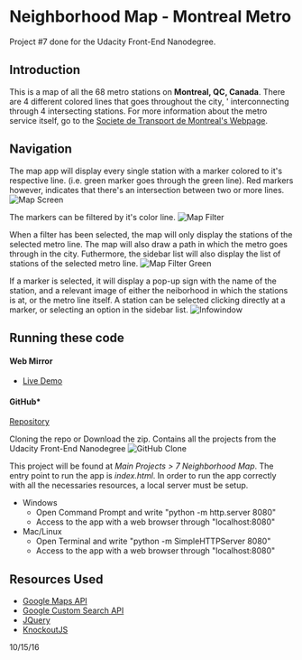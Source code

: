 # Neighborhood Map - Montreal Metro
Project #7 done for the Udacity Front-End Nanodegree.

## Introduction
This is a map of all the 68 metro stations on **Montreal, QC, Canada**. 
There are 4 different colored lines that goes throughout the city, '
interconnecting through 4 intersecting stations. For more information about 
the metro service itself, go to the [Societe de Transport de Montreal's Webpage](http://www.stm.info/en/info/networks/metro).

## Navigation
The map app will display every single station with a marker colored to it's 
respective line. (i.e. green marker goes through the green line). Red markers however,
indicates that there's an intersection between two or more lines.
![Map Screen](http://image.prntscr.com/image/206eb247f8b04c89b93b860d4fc4a728.png)

The markers can be filtered by it's color line.
![Map Filter](http://image.prntscr.com/image/84c21c3489cb4eb48b4568aafcbc8700.png)

When a filter has been selected, the map will only display the stations of the selected metro line.
The map will also draw a path in which the metro goes through in the city. Futhermore, the sidebar list
will also display the list of stations of the selected metro line.
![Map Filter Green](http://image.prntscr.com/image/cc7a9e53e20e4cb6beda8308ea368ba6.png)

If a marker is selected, it will display a pop-up sign with the name of the station, and a relevant
image of either the neiborhood in which the stations is at, or the metro line itself. A station can 
be selected clicking directly at a marker, or selecting an option in the sidebar list.
![Infowindow](http://image.prntscr.com/image/5cbff42215cb4075a5503b86657d82f5.png)

## Running these code

#### Web Mirror
- [Live Demo](http://giemper.com/Udacity/Map/)

#### GitHub*
[Repository](https://github.com/Giemper/UdacityFrontEnd/tree/master/MainProjects/7%20Neighborhood%20Map)

Cloning the repo or Download the zip. Contains all the projects from the Udacity Front-End Nanodegree
![GitHub Clone](http://image.prntscr.com/image/10ddd47b37e24f149532164e15abf2e2.png)

This project will be found at *Main Projects > 7 Neighborhood Map*. The entry point to run the app is *index.html*.
In order to run the app correctly with all the necessaries resources, a local server must be setup.


- Windows
    * Open Command Prompt and write "python -m http.server 8080"
    * Access to the app with a web browser through "localhost:8080"
- Mac/Linux
    * Open Terminal and write "python -m SimpleHTTPServer 8080"
    * Access to the app with a web browser through "localhost:8080"

## Resources Used
- [Google Maps API](https://developers.google.com/maps/)
- [Google Custom Search API](https://developers.google.com/custom-search/)
- [JQuery](https://jquery.com/)
- [KnockoutJS](http://knockoutjs.com/)


10/15/16